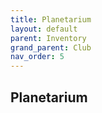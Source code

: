 ```yaml
---
title: Planetarium
layout: default
parent: Inventory
grand_parent: Club
nav_order: 5
---
```


## Planetarium
